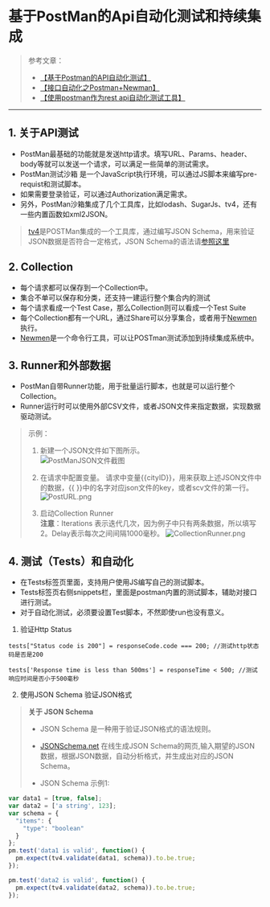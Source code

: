 # 基于PostMan的Api自动化测试和持续集成

>参考文章：
>
> - [【基于Postman的API自动化测试】](https://segmentfault.com/a/1190000005055899)
> - [【接口自动化之Postman+Newman】](http://www.cnblogs.com/zuoshaowei/p/6192863.html)
> - [【使用postman作为rest api自动化测试工具】](https://segmentfault.com/a/1190000008279947)

----------


## 1. 关于API测试
- PostMan最基础的功能就是发送http请求。填写URL、Params、header、body等就可以发送一个请求，可以满足一些简单的测试需求。
- PostMan测试沙箱 是一个JavaScript执行环境，可以通过JS脚本来编写pre-requist和测试脚本。
- 如果需要登录验证，可以通过Authorization满足需求。
- 另外，PostMan沙箱集成了几个工具库，比如lodash、SugarJs、tv4，还有一些内置函数如xml2JSON。
> [tv4](https://github.com/geraintluff/tv4)是POSTMan集成的一个工具库，通过编写JSON Schema，用来验证JSON数据是否符合一定格式，JSON Schema的语法请[参照这里](http://json-schema.org/example1.html)


## 2. Collection
- 每个请求都可以保存到一个Collection中。
- 集合不单可以保存和分类，还支持一建运行整个集合内的测试
- 每个请求看成一个Test Case，那么Collection则可以看成一个Test Suite
- 每个Collection都有一个URL，通过Share可以分享集合，或者用于[Newmen](https://www.npmjs.com/package/newman)执行。
- [Newmen](https://www.npmjs.com/package/newman)是一个命令行工具，可以让POSTman测试添加到持续集成系统中。


## 3. Runner和外部数据
- PostMan自带Runner功能，用于批量运行脚本，也就是可以运行整个Collection。
- Runner运行时可以使用外部CSV文件，或者JSON文件来指定数据，实现数据驱动测试。
> 示例：
> 
>  1. 新建一个JSON文件如下图所示。  
>  ![PostManJSON文件截图](https://www.z4a.net/images/2018/01/03/PostManJSON.png)
>  
>  2. 在请求中配置变量。
>  请求中变量{{cityID}}，用来获取上述JSON文件中的数据，{{ }}中的名字对应json文件的key，或者scv文件的第一行。
>  ![PostURL.png](https://www.z4a.net/images/2018/01/03/PostURL.png)
>  
>  3. 启动Collection Runner   
>  **注意**：Iterations 表示迭代几次，因为例子中只有两条数据，所以填写2。Delay表示每次之间间隔1000毫秒。
>  ![CollectionRunner.png](https://www.z4a.net/images/2018/01/03/CollectionRunner.png)

##  4. 测试（Tests）和自动化
- 在Tests标签页里面，支持用户使用JS编写自己的测试脚本。
- Tests标签页右侧snippets栏，里面是postman内置的测试脚本，辅助对接口进行测试。
- 对于自动化测试，必须要设置Test脚本，不然即使run也没有意义。


1. 验证Http Status

`tests["Status code is 200"] = responseCode.code === 200; //测试http状态码是否是200 `

`tests['Response time is less than 500ms'] = responseTime < 500; //测试响应时间是否小于500毫秒 `




2. 使用JSON Schema 验证JSON格式
> 
> **关于 JSON Schema**
> - JSON Schema 是一种用于验证JSON格式的语法规则。
> - [JSONSchema.net](https://jsonschema.net/#/) 在线生成JSON Schema的网页,输入期望的JSON数据，根据JSON数据，自动分析格式，并生成出对应的JSON Schema。
> 
> - JSON Schema 示例1:
> 
```javascript
var data1 = [true, false];
var data2 = ['a string', 123];
var schema = {
  "items": {
    "type": "boolean"
  }
};
pm.test('data1 is valid', function() {
  pm.expect(tv4.validate(data1, schema)).to.be.true;
});

pm.test('data2 is valid', function() {
  pm.expect(tv4.validate(data2, schema)).to.be.true;
});

```


